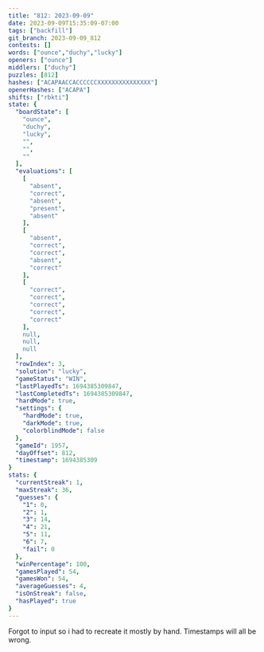 ```yaml
---
title: "812: 2023-09-09"
date: 2023-09-09T15:35:09-07:00
tags: ["backfill"]
git_branch: 2023-09-09_812
contests: []
words: ["ounce","duchy","lucky"]
openers: ["ounce"]
middlers: ["duchy"]
puzzles: [812]
hashes: ["ACAPAACCACCCCCCXXXXXXXXXXXXXXX"]
openerHashes: ["ACAPA"]
shifts: ["rbkti"]
state: {
  "boardState": [
    "ounce",
    "duchy",
    "lucky",
    "",
    "",
    ""
  ],
  "evaluations": [
    [
      "absent",
      "correct",
      "absent",
      "present",
      "absent"
    ],
    [
      "absent",
      "correct",
      "correct",
      "absent",
      "correct"
    ],
    [
      "correct",
      "correct",
      "correct",
      "correct",
      "correct"
    ],
    null,
    null,
    null
  ],
  "rowIndex": 3,
  "solution": "lucky",
  "gameStatus": "WIN",
  "lastPlayedTs": 1694385309847,
  "lastCompletedTs": 1694385309847,
  "hardMode": true,
  "settings": {
    "hardMode": true,
    "darkMode": true,
    "colorblindMode": false
  },
  "gameId": 1957,
  "dayOffset": 812,
  "timestamp": 1694385309
}
stats: {
  "currentStreak": 1,
  "maxStreak": 36,
  "guesses": {
    "1": 0,
    "2": 1,
    "3": 14,
    "4": 21,
    "5": 11,
    "6": 7,
    "fail": 0
  },
  "winPercentage": 100,
  "gamesPlayed": 54,
  "gamesWon": 54,
  "averageGuesses": 4,
  "isOnStreak": false,
  "hasPlayed": true
}
---
```

<!-- more -->
Forgot to input so i had to recreate it mostly by hand. Timestamps will all be wrong.
